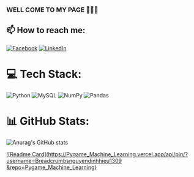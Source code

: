 ### WELL COME TO MY PAGE 👋👋👋


## 📫 How to reach me:
[![Facebook](https://img.shields.io/badge/Facebook-%231877F2.svg?logo=Facebook&logoColor=white)](https://facebook.com/https://www.facebook.com/hieu.130920049) [![LinkedIn](https://img.shields.io/badge/LinkedIn-%230077B5.svg?logo=linkedin&logoColor=white)](https://linkedin.com/in/www.linkedin.com/in/nguyễn-đình-hiếu-818778303) 

# 💻 Tech Stack:
![Python](https://img.shields.io/badge/python-3670A0?style=plastic&logo=python&logoColor=ffdd54) ![MySQL](https://img.shields.io/badge/mysql-%2300000f.svg?style=plastic&logo=mysql&logoColor=white) ![NumPy](https://img.shields.io/badge/numpy-%23013243.svg?style=plastic&logo=numpy&logoColor=white) ![Pandas](https://img.shields.io/badge/pandas-%23150458.svg?style=plastic&logo=pandas&logoColor=white)
# 📊 GitHub Stats:
![Anurag's GitHub stats](https://github-readme-stats.vercel.app/api?username=nguyendinhhieu1309&theme=tokyonight&show_icons=true)



[![Readme Card](https://Pygame_Machine_Learning.vercel.app/api/pin/?username=Breadcrumbsnguyendinhhieu1309
&repo=Pygame_Machine_Learning)](https://github.com/nguyendinhhieu1309/Pygame_Machine_Learning.git)
